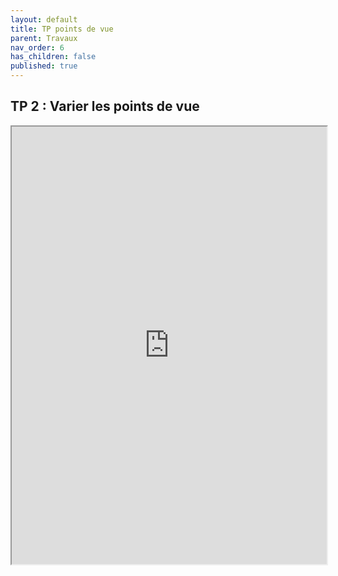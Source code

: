 ```yaml
---
layout: default
title: TP points de vue
parent: Travaux
nav_order: 6
has_children: false
published: true
---
```

## TP 2 : Varier les points de vue

<iframe src="https://drive.google.com/file/d/1ymSzGlP8KBZV37q3mfj6H8g_31r8qs_7/preview" width="100%" height="700" allow="autoplay"></iframe>